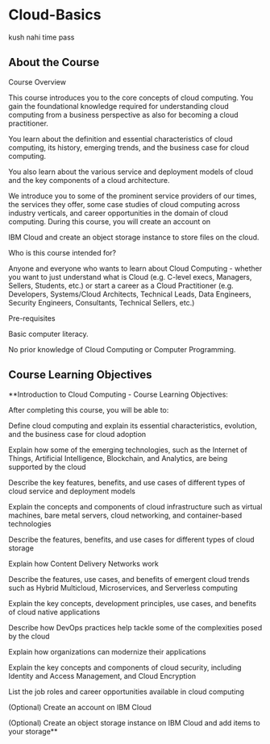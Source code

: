# Cloud-Basics
kush nahi time pass

 About the Course
-------------------
Course Overview

This course introduces you to the core concepts of cloud computing. You gain the foundational knowledge required for understanding cloud computing from a business perspective as also for becoming a cloud practitioner.

You learn about the definition and essential characteristics of cloud computing, its history, emerging trends, and the business case for cloud computing.

You also learn about the various service and deployment models of cloud and the key components of a cloud architecture. 

We introduce you to some of the prominent service providers of our times, the services they offer, some case studies of cloud computing across industry verticals, and career opportunities in the domain of cloud computing. During this course, you will create an account on 

IBM Cloud and create an object storage instance to store files on the cloud. 


Who is this course intended for?

Anyone and everyone who wants to learn about Cloud Computing -  whether you want to just understand what is Cloud (e.g. C-level execs, Managers, Sellers, Students, etc.) or start a career as a Cloud Practitioner (e.g. Developers, Systems/Cloud Architects, Technical Leads, Data Engineers, Security Engineers, Consultants, Technical Sellers, etc.)


Pre-requisites

Basic computer literacy.

No prior knowledge of Cloud Computing or Computer Programming.

Course Learning Objectives
----------------------------
**Introduction to Cloud Computing - Course Learning Objectives:
  
After completing this course, you will be able to:

Define cloud computing and explain its essential characteristics, evolution, and the business case for cloud adoption

Explain how some of the emerging technologies, such as the Internet of Things, Artificial Intelligence, Blockchain, and Analytics, are being supported by the cloud

Describe the key features, benefits, and use cases of different types of cloud service and deployment models

Explain the concepts and components of cloud infrastructure such as virtual machines, bare metal servers, cloud networking, and container-based technologies

Describe the features, benefits, and use cases for different types of cloud storage

Explain how Content Delivery Networks work

Describe the features, use cases, and benefits of emergent cloud trends such as Hybrid Multicloud, Microservices, and Serverless computing 

Explain the key concepts, development principles, use cases, and benefits of cloud native applications 

Describe how DevOps practices help tackle some of the complexities posed by the cloud

Explain how organizations can modernize their applications

Explain the key concepts and components of cloud security, including Identity and Access Management, and Cloud Encryption

List the job roles and career opportunities available in cloud computing

(Optional) Create an account on IBM Cloud 

(Optional) Create an object storage instance on IBM Cloud and add items to your storage**
